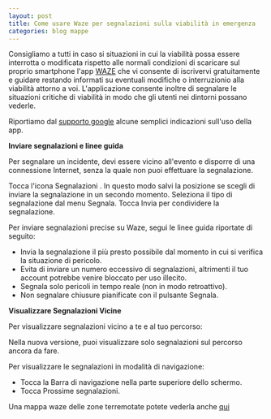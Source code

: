 ```yaml
---
layout: post
title: Come usare Waze per segnalazioni sulla viabilità in emergenza
categories: blog mappe
---
```


Consigliamo a tutti in caso si situazioni in cui la viabilità possa essere interrotta o modificata rispetto alle normali condizioni di scaricare sul proprio smartphone l'app [WAZE](https://www.waze.com/it/) che vi consente di iscrivervi gratuitamente e guidare restando informati su eventuali modifiche o interruzionio alla viabilità attorno a voi. L'applicazione consente inoltre di segnalare le situazioni critiche di viabilità in modo che gli utenti nei dintorni possano vederle.

Riportiamo dal [supporto google](https://support.google.com/waze/) alcune semplici indicazioni sull'uso della app.

**Inviare segnalazioni e linee guida**

Per segnalare un incidente, devi essere vicino all'evento e disporre di una connessione Internet, senza la quale non puoi effettuare la segnalazione.

Tocca l'icona Segnalazioni . In questo modo salvi la posizione se scegli di inviare la segnalazione in un secondo momento.
Seleziona il tipo di segnalazione dal menu Segnala.
Tocca Invia per condividere la segnalazione.
 

Per inviare segnalazioni precise su Waze, segui le linee guida riportate di seguito:
- Invia la segnalazione il più presto possibile dal momento in cui si verifica la situazione di pericolo.
- Evita di inviare un numero eccessivo di segnalazioni, altrimenti il tuo account potrebbe venire bloccato per uso illecito.
- Segnala solo pericoli in tempo reale (non in modo retroattivo).
- Non segnalare chiusure pianificate con il pulsante Segnala.

**Visualizzare Segnalazioni Vicine**

Per visualizzare segnalazioni vicino a te e al tuo percorso:

Nella nuova versione, puoi visualizzare solo segnalazioni sul percorso ancora da fare.

Per visualizzare le segnalazioni in modalità di navigazione:

- Tocca la Barra di navigazione nella parte superiore dello schermo.
- Tocca Prossime segnalazioni.

Una mappa waze delle zone terremotate potete vederla anche [qui](https://emergenzehack.github.io/terremotocentro/2016-08-25-mappa-traffico/)
